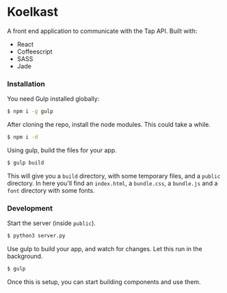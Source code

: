 # Koelkast

A front end application to communicate with the Tap API.
Built with:
* React
* Coffeescript
* SASS
* Jade

### Installation

You need Gulp installed globally:

```sh
$ npm i -g gulp
```

After cloning the repo, install the node modules. This could take a while.
```sh
$ npm i -d
```

Using gulp, build the files for your app.
```sh
$ gulp build
```

This will give you a `build` directory, with some temporary files,
and a `public` directory. In here you'll find an `index.html`, a `bundle.css`, a `bundle.js` and a `font` directory with some fonts.

### Development

Start the server (inside `public`).
```sh
$ python3 server.py
```

Use gulp to build your app, and watch for changes. Let this run in the background.
```sh
$ gulp 
```

Once this is setup, you can start building components and use them.
